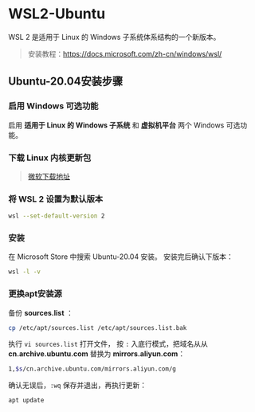 # WSL2-Ubuntu

WSL 2 是适用于 Linux 的 Windows 子系统体系结构的一个新版本。  

> 安装教程：<https://docs.microsoft.com/zh-cn/windows/wsl/>

## Ubuntu-20.04安装步骤

### 启用 Windows 可选功能

启用 **适用于 Linux 的 Windows 子系统** 和 **虚拟机平台** 两个 Windows 可选功能。

### 下载 Linux 内核更新包

> [微软下载地址](<https://docs.microsoft.com/zh-cn/windows/wsl/install-manual#step-4---download-the-linux-kernel-update-package>)

### 将 WSL 2 设置为默认版本

``` bash
wsl --set-default-version 2
```

### 安装

在 Microsoft Store 中搜索 Ubuntu-20.04 安装。
安装完后确认下版本：

``` bash
wsl -l -v
```

### 更换apt安装源

备份 **sources.list** ：

``` bash
cp /etc/apt/sources.list /etc/apt/sources.list.bak
```

执行 `vi sources.list` 打开文件， 按 `:` 入底行模式，把域名从从 **cn.archive.ubuntu.com** 替换为 **mirrors.aliyun.com**：

``` bash
1,$s/cn.archive.ubuntu.com/mirrors.aliyun.com/g
```

确认无误后，`:wq` 保存并退出，再执行更新：

``` bash
apt update
```
